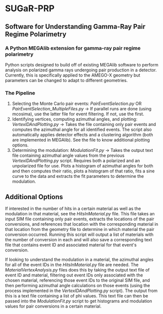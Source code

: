 # SUGaR-PRP
## Software for Understanding Gamma-Ray Pair Regime Polarimetry
### A Python MEGAlib extension for gamma-ray pair regime polarimetry
Python scripts designed to build off of existing MEGAlib software to perform analysis on polarized gamma rays undergoing pair production in a detector. Currently, this is specifically applied to the AMEGO-X geometry but parameters can be changed to adapt to different geometries.

### The Pipeline
1. Selecting the Monte Carlo pair events: *PairEventSelection.py* OR *PairEventSelection_MultipleFiles.py* -> If parallel runs are done (using mcosima), use the latter file for event filtering. If not, use the first.
2. Identifying vertices, computing azimuthal angles, and plotting: *VertexIDAndPlotting.py* -> Takes the file containing only pair events and computes the azimuthal angle for all identified events. The script also automatically applies detector effects and a clustering algorithm (both are implemented in MEGAlib). See the file to know additional plotting options.
3. Determining the modulation: *ModulationFit.py* -> Takes the output text file containing azimuthal angle values from the previous *VertexIDAndPlotting.py* script. Requires both a polarized and an unpolarized file for use. Plots a histogram of azimuthal angles for both and then computes their ratio, plots a histogram of that ratio, fits a sine curve to the data and extracts the fit parameters to determine the modulation.

## Additional Options
If interested in the number of hits in a certain material as well as the modulation in that material, see the *HitsInMaterial.py* file. This file takes an input SIM file containing only pair events, extracts the locations of the pair conversions, and references that location with the corresponding material in that location from the geometry file to determine in which material the pair conversion occurred. Running this script will output a list of materials with the number of conversion in each and will also save a corresponding text file that contains event ID and associated material for that event's conversion.

If looking to understand the modulation in a material, the azimuthal angles for all of the event IDs in the *HitsInMaterial.py* file are needed. The *MaterialVertexAnalysis.py* files does this by taking the output text file of event ID and material, filtering out event IDs only associated with the chosen material, referencing those event IDs to the original SIM file, and then performing azimuthal angle calculations on those events (using the process implemented in the *VertexIDAndPlotting.py* script). The output from this is a text file containing a list of phi values. This text file can then be passed into the *ModulationFit.py* script to get histograms and modulation values for pair conversions in a certain material.

